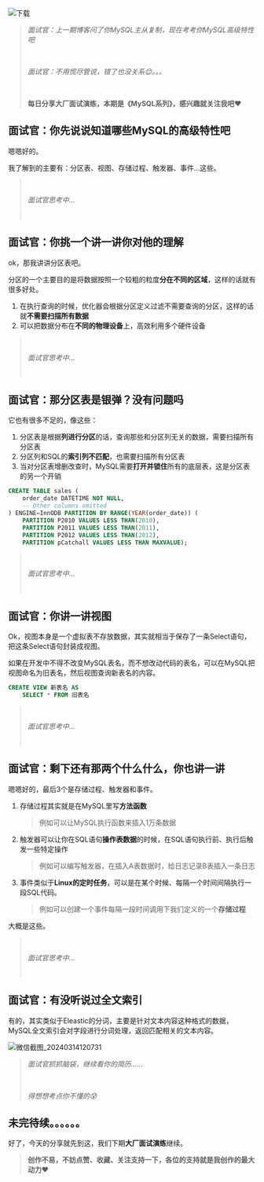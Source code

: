 ![下载](D:\code\z-mine\my_blog\2024.3.14\下载.jpg)


> *面试官：上一期博客问了你MySQL主从复制，现在考考你MySQL高级特性吧*
>
> <br/>
>
> *面试官：不用慌尽管说，错了也没关系😊。。。*
>
> <br/>
>
> **每日分享大厂面试演练，本期是《MySQL系列》，感兴趣就关注我吧**❤️

## 面试官：你先说说知道哪些MySQL的高级特性吧

嗯嗯好的。

我了解到的主要有：分区表、视图、存储过程、触发器、事件...这些。

> <br/>
>
> *面试官思考中…*
>
> <br/>

## 面试官：你挑一个讲一讲你对他的理解

ok，那我讲讲分区表吧。

分区的一个主要目的是将数据按照一个较粗的粒度**分在不同的区域**，这样的话就有很多好处。

1. 在执行查询的时候，优化器会根据分区定义过滤不需要查询的分区，这样的话就**不需要扫描所有数据**
2. 可以把数据分布在**不同的物理设备**上，高效利用多个硬件设备

> <br/>
>
> *面试官思考中…*
>
> <br/>

## 面试官：那分区表是银弹？没有问题吗

它也有很多不足的，像这些：

1. 分区表是根据**列进行分区**的话，查询那些和分区列无关的数据，需要扫描所有分区表
2. 分区列和SQL的**索引列不匹配**，也需要扫描所有分区表
3. 当对分区表增删改查时，MySQL需要**打开并锁住**所有的底层表，这是分区表的另一个开销

```sql
CREATE TABLE sales (
    order_date DATETIME NOT NULL,
    -- Other columns omitted
) ENGINE=InnODB PARTITION BY RANGE(YEAR(order_date)) (
    PARTITION P2010 VALUES LESS THAN(2010),
    PARTITION P2011 VALUES LESS THAN(2011),
    PARTITION P2012 VALUES LESS THAN(2012),
    PARTITION pCatchall VALUES LESS THAN MAXVALUE);
```

> <br/>
>
> *面试官思考中…*
>
> <br/>

## 面试官：你讲一讲视图

Ok，视图本身是一个虚拟表不存放数据，其实就相当于保存了一条Select语句，把这条Select语句封装成视图。

如果在开发中不得不改变MySQL表名，而不想改动代码的表名，可以在MySQL把视图命名为旧表名，然后视图查询新表名的内容。

```sql
CREATE VIEW 新表名 AS
	SELECT * FROM 旧表名
```

> <br/>
>
> *面试官思考中…*
>
> <br/>

## 面试官：剩下还有那两个什么什么，你也讲一讲

嗯嗯好的，最后3个是存储过程、触发器和事件。

1. 存储过程其实就是在MySQL里写**方法函数**

   > 例如可以让MySQL执行函数来插入1万条数据

2. 触发器可以让你在SQL语句**操作表数据**的时候，在SQL语句执行前、执行后触发一些特定操作

   > 例如可以编写触发器，在插入A表数据时，给日志记录B表插入一条日志

3. 事件类似于**Linux的定时任务**，可以是在某个时候、每隔一个时间间隔执行一段SQL代码。

   > 例如可以创建一个事件每隔一段时间调用下我们定义的一个**存储过程**

大概是这些。

> <br/>
>
> *面试官思考中…*
>
> <br/>

## 面试官：有没听说过全文索引

有的，其实类似于Eleastic的分词，主要是针对文本内容这种格式的数据，MySQL全文索引会对字段进行分词处理，返回匹配相关的文本内容。

![微信截图_20240314120731](D:\code\z-mine\my_blog\2024.3.14\微信截图_20240314120731.png)

> *面试官抓抓脑袋，继续看你的简历......*
>
> <br/>
>
> *得想想考点你不懂的😰*

## 未完待续。。。。。。

好了，今天的分享就先到这，我们下期**大厂面试演练**继续。

> **创作不易，不妨点赞、收藏、关注支持一下，各位的支持就是我创作的最大动力**❤️